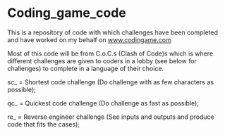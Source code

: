 # Coding_game_code
This is a repository of code with which challenges have been completed and have worked on my behalf on www.codingame.com

Most of this code will be from C.o.C.s (Clash of Code)s which is where different challenges are given to coders in a lobby (see below for challenges) to complete in a language of their choice. 

sc_ = Shortest code challenge (Do challenge with as few characters as possible);

qc_ = Quickest code challenge (Do challenge as fast as possible);

re_ = Reverse engineer challenge (See inputs and outputs and produce code that fits the cases);

